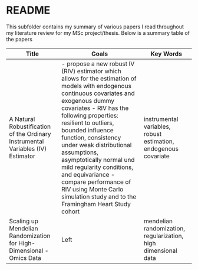 # README

This subfolder contains my summary of various papers I read throughout my literature review for my MSc project/thesis. Below is a summary table of the papers

| **Title**                                                                       | **Goals**                                                                                                                                                                                                                                                                                                                                                                                                                                                                            | **Key Words**                                                   |
|---------------------------------------------------------------------------------|--------------------------------------------------------------------------------------------------------------------------------------------------------------------------------------------------------------------------------------------------------------------------------------------------------------------------------------------------------------------------------------------------------------------------------------------------------------------------------------|-----------------------------------------------------------------|
| A Natural Robustification of the Ordinary Instrumental Variables (IV) Estimator | - propose a new robust IV (RIV) estimator which allows for the estimation of models with endogenous continuous covariates and exogenous dummy covariates - RIV has the following properties: resilient to outliers, bounded influence function,  consistency under weak distributional assumptions, asymptotically normal und mild regularity conditions, and equivariance - compare performance of RIV using Monte Carlo simulation study and to the Framingham Heart  Study cohort | instrumental variables, robust estimation, endogenous covariate |
| Scaling up Mendelian Randomization for High-Dimensional -Omics Data             | Left                                                                                                                                                                                                                                                                                                                                                                                                                                                                                 | mendelian randomization, regularization, high dimensional data  |

